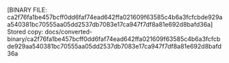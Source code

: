 [BINARY FILE: ca2f76fa1be457bcff0dd6faf74ead642ffa021609f63585c4b6a3fcfcbde929aa540381bc70555aa05dd2537db7083e17ca947f7df8a81e692d8bafd36a]
Stored copy: docs/converted-binary/ca2f76fa1be457bcff0dd6faf74ead642ffa021609f63585c4b6a3fcfcbde929aa540381bc70555aa05dd2537db7083e17ca947f7df8a81e692d8bafd36a
